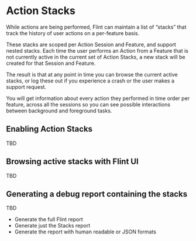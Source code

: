 # Action Stacks

While actions are being performed, Flint can maintain a list of “stacks” that track the history of user actions on a per-feature basis.

These stacks are scoped per Action Session and Feature, and support nested stacks. Each time the user performs an Action from a Feature that is not currently active in the current set of Action Stacks, a new stack will be created for that Session and Feature.

The result is that at any point in time you can browse the current active stacks, or log these out if you experience a crash or the user makes a support request.

You will get information about every action they performed in time order per feature, across all the sessions so you can see possible interactions between background and foreground tasks.

## Enabling Action Stacks

TBD

## Browsing active stacks with Flint UI

TBD

## Generating a debug report containing the stacks

TBD

* Generate the full Flint report
* Generate just the Stacks report
* Generate the report with human readable or JSON formats

